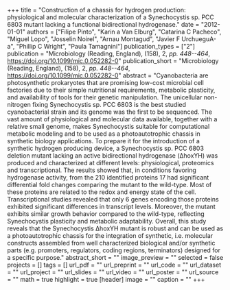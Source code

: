 +++
title = "Construction of a chassis for hydrogen production: physiological and molecular characterization of a Synechocystis sp. PCC 6803 mutant lacking a functional bidirectional hydrogenase."
date = "2012-01-01"
authors = ["Filipe Pinto", "Karin a Van Elburg", "Catarina C Pacheco", "Miguel Lopo", "Josselin Noirel", "Arnau Montagud", "Javier F UrchueguA-a", "Phillip C Wright", "Paula Tamagnini"]
publication_types = ["2"]
publication = "Microbiology (Reading, England), (158), 2, _pp. 448--464_, https://doi.org/10.1099/mic.0.052282-0"
publication_short = "Microbiology (Reading, England), (158), 2, _pp. 448--464_, https://doi.org/10.1099/mic.0.052282-0"
abstract = "Cyanobacteria are photosynthetic prokaryotes that are promising low-cost microbial cell factories due to their simple nutritional requirements, metabolic plasticity, and availability of tools for their genetic manipulation. The unicellular non-nitrogen fixing Synechocystis sp. PCC 6803 is the best studied cyanobacterial strain and its genome was the first to be sequenced. The vast amount of physiological and molecular data available, together with a relative small genome, makes Synechocystis suitable for computational metabolic modeling and to be used as a photoautotrophic chassis in synthetic biology applications. To prepare it for the introduction of a synthetic hydrogen producing device, a Synechocystis sp. PCC 6803 deletion mutant lacking an active bidirectional hydrogenase (ΔhoxYH) was produced and characterized at different levels: physiological, proteomics and transcriptional. The results showed that, in conditions favoring hydrogenase activity, from the 210 identified proteins 17 had significant differential fold changes comparing the mutant to the wild-type. Most of these proteins are related to the redox and energy state of the cell. Transcriptional studies revealed that only 6 genes encoding those proteins exhibited significant differences in transcript levels. Moreover, the mutant exhibits similar growth behavior compared to the wild-type, reflecting Synechocystis plasticity and metabolic adaptability. Overall, this study reveals that the Synechocystis ΔhoxYH mutant is robust and can be used as a photoautotrophic chassis for the integration of synthetic, i.e. molecular constructs assembled from well characterized biological and/or synthetic parts (e.g. promoters, regulators, coding regions, terminators) designed for a specific purpose."
abstract_short = ""
image_preview = ""
selected = false
projects = []
tags = []
url_pdf = ""
url_preprint = ""
url_code = ""
url_dataset = ""
url_project = ""
url_slides = ""
url_video = ""
url_poster = ""
url_source = ""
math = true
highlight = true
[header]
image = ""
caption = ""
+++
